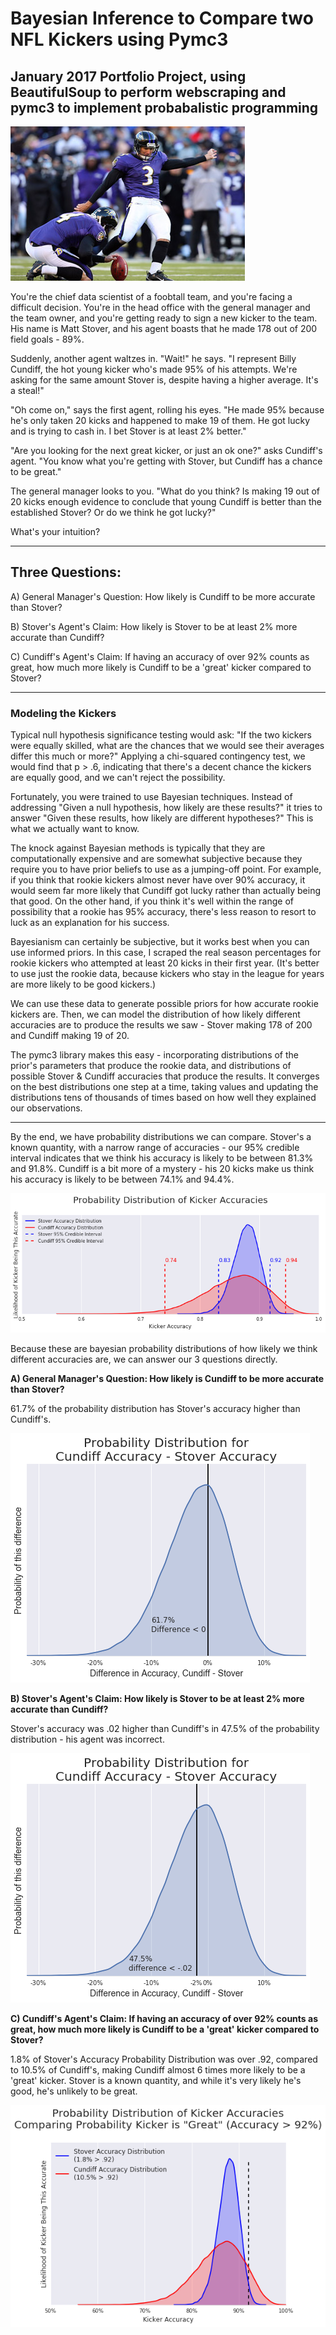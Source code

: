 # Bayesian Inference to Compare two NFL Kickers using Pymc3

## January 2017 Portfolio Project, using BeautifulSoup to perform webscraping and pymc3 to implement probabalistic programming

![Matt Stover](assets/matt_stover.jpeg "Matt Stover")

You're the chief data scientist of a foobtall team, and you're facing a difficult decision. You're in the head office with the general manager and the team owner, and you're getting ready to sign a new kicker to the team. His name is Matt Stover, and his agent boasts that he made 178 out of 200 field goals - 89%. 

Suddenly, another agent waltzes in. "Wait!" he says. "I represent Billy Cundiff, the hot young kicker who's made 95% of his attempts. We're asking for the same amount Stover is, despite having a higher average. It's a steal!"

"Oh come on," says the first agent, rolling his eyes. "He made 95% because he's only taken 20 kicks and happened to make 19 of them. He got lucky and is trying to cash in. I bet Stover is at least 2% better."

"Are you looking for the next great kicker, or just an ok one?" asks Cundiff's agent. "You know what you're getting with Stover, but Cundiff has a chance to be great."

The general manager looks to you. "What do you think? Is making 19 out of 20 kicks enough evidence to conclude that young Cundiff is better than the established Stover? Or do we think he got lucky?"

What's your intuition? 

---

## Three Questions:

A) General Manager's Question: How likely is Cundiff to be more accurate than Stover?

B) Stover's Agent's Claim: How likely is Stover to be at least 2% more accurate than Cundiff?

C) Cundiff's Agent's Claim: If having an accuracy of over 92% counts as great, how much more likely is Cundiff to be a 'great' kicker compared to Stover?

---

### Modeling the Kickers

Typical null hypothesis significance testing would ask: "If the two kickers were equally skilled, what are the chances that we would see their averages differ this much or more?" Applying a chi-squared contingency test, we would find that p > .6, indicating that there's a decent chance the kickers are equally good, and we can't reject the possibility.

Fortunately, you were trained to use Bayesian techniques. Instead of addressing "Given a null hypothesis, how likely are these results?" it tries to answer "Given these results, how likely are different hypotheses?" This is what we actually want to know.

The knock against Bayesian methods is typically that they are computationally expensive and are somewhat subjective because they require you to have prior beliefs to use as a jumping-off point. For example, if you think that rookie kickers almost never have over 90% accuracy, it would seem far more likely that Cundiff got lucky rather than actually being that good. On the other hand, if you think it's well within the range of possibility that a rookie has 95% accuracy, there's less reason to resort to luck as an explanation for his success.

Bayesianism can certainly be subjective, but it works best when you can use informed priors. In this case, I scraped the real season percentages for rookie kickers who attempted at least 20 kicks in their first year. (It's better to use just the rookie data, because kickers who stay in the league for years are more likely to be good kickers.)

We can use these data to generate possible priors for how accurate rookie kickers are. Then, we can model the distribution of how likely different accuracies are to produce the results we saw - Stover making 178 of 200 and Cundiff making 19 of 20.

The pymc3 library makes this easy - incorporating distributions of the prior's parameters that produce the rookie data, and distributions of possible Stover & Cundiff accuracies that produce the results. It converges on the best distributions one step at a time, taking values and updating the distributions tens of thousands of times based on how well they explained our observations.  

---

By the end, we have probability distributions we can compare.  Stover's a known quantity, with a narrow range of accuracies - our 95% credible interval indicates that we think his accuracy is likely to be between 81.3% and 91.8%.  Cundiff is a bit more of a mystery - his 20 kicks make us think his accuracy is likely to be between 74.1% and 94.4%.

![alt text](assets/AccuracyProbabilityDistributions.png "Kicker Accuracy Probability Distributions")

Because these are bayesian probability distributions of how likely we think different accuracies are, we can answer our 3 questions directly.  

**A) General Manager's Question: How likely is Cundiff to be more accurate than Stover?**

61.7% of the probability distribution has Stover's accuracy higher than Cundiff's. 

![alt text](assets/deltaDistribution_0.png "Kicker Accuracy Probability Distributions")

**B) Stover's Agent's Claim: How likely is Stover to be at least 2% more accurate than Cundiff?**

Stover's accuracy was .02 higher than Cundiff's in 47.5% of the probability distribution - his agent was incorrect.

![alt text](assets/deltaDistribution_02.png "Kicker Accuracy Probability Distributions")

**C) Cundiff's Agent's Claim: If having an accuracy of over 92% counts as great, how much more likely is Cundiff to be a 'great' kicker compared to Stover?**

1.8% of Stover's Accuracy Probability Distribution was over .92, compared to 10.5% of Cundiff's, making Cundiff almost 6 times more likely to be a 'great' kicker. Stover is a known quantity, and while it's very likely he's good, he's unlikely to be great. 

![alt text](assets/AccuracyProbabilityDistributions_92.png "Kicker Accuracy Probability Distributions")

